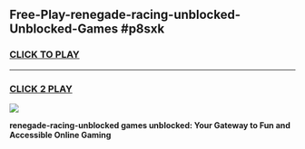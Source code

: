 
## Free-Play-renegade-racing-unblocked-Unblocked-Games #p8sxk
<h3>
<a href="https://news.freeplayer.one?title=renegade-racing-unblocked&ref=8M">CLICK TO PLAY</a></h3>
<hr>

<h3>
<a href="https://news.freeplayer.one?title=renegade-racing-unblocked&ref=8M">CLICK 2 PLAY</a>
  
</h3>

<a href="https://news.freeplayer.one?title=renegade-racing-unblocked&ref=8M"><img src="https://clearcache.store/games.png"></a>


**renegade-racing-unblocked games unblocked: Your Gateway to Fun and Accessible Online Gaming**
